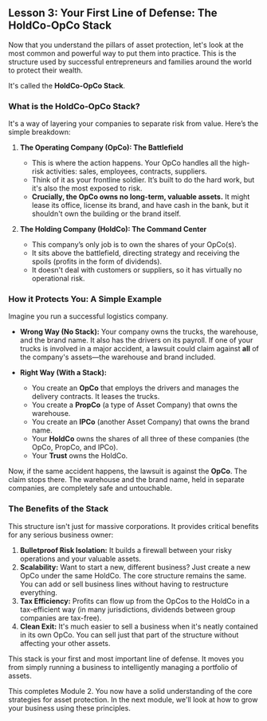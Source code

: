## Lesson 3: Your First Line of Defense: The HoldCo-OpCo Stack

Now that you understand the pillars of asset protection, let's look at the most common and powerful way to put them into practice. This is the structure used by successful entrepreneurs and families around the world to protect their wealth.

It's called the **HoldCo-OpCo Stack**.

### What is the HoldCo-OpCo Stack?

It's a way of layering your companies to separate risk from value. Here’s the simple breakdown:

1.  **The Operating Company (OpCo): The Battlefield**
    *   This is where the action happens. Your OpCo handles all the high-risk activities: sales, employees, contracts, suppliers.
    *   Think of it as your frontline soldier. It’s built to do the hard work, but it's also the most exposed to risk.
    *   **Crucially, the OpCo owns no long-term, valuable assets.** It might lease its office, license its brand, and have cash in the bank, but it shouldn't own the building or the brand itself.

2.  **The Holding Company (HoldCo): The Command Center**
    *   This company’s only job is to own the shares of your OpCo(s).
    *   It sits above the battlefield, directing strategy and receiving the spoils (profits in the form of dividends).
    *   It doesn't deal with customers or suppliers, so it has virtually no operational risk.

### How it Protects You: A Simple Example

Imagine you run a successful logistics company.

*   **Wrong Way (No Stack):** Your company owns the trucks, the warehouse, and the brand name. It also has the drivers on its payroll. If one of your trucks is involved in a major accident, a lawsuit could claim against **all** of the company's assets—the warehouse and brand included.

*   **Right Way (With a Stack):**
    *   You create an **OpCo** that employs the drivers and manages the delivery contracts. It leases the trucks.
    *   You create a **PropCo** (a type of Asset Company) that owns the warehouse.
    *   You create an **IPCo** (another Asset Company) that owns the brand name.
    *   Your **HoldCo** owns the shares of all three of these companies (the OpCo, PropCo, and IPCo).
    *   Your **Trust** owns the HoldCo.

Now, if the same accident happens, the lawsuit is against the **OpCo**. The claim stops there. The warehouse and the brand name, held in separate companies, are completely safe and untouchable.

### The Benefits of the Stack

This structure isn't just for massive corporations. It provides critical benefits for any serious business owner:

1.  **Bulletproof Risk Isolation:** It builds a firewall between your risky operations and your valuable assets.
2.  **Scalability:** Want to start a new, different business? Just create a new OpCo under the same HoldCo. The core structure remains the same. You can add or sell business lines without having to restructure everything.
3.  **Tax Efficiency:** Profits can flow up from the OpCos to the HoldCo in a tax-efficient way (in many jurisdictions, dividends between group companies are tax-free).
4.  **Clean Exit:** It's much easier to sell a business when it's neatly contained in its own OpCo. You can sell just that part of the structure without affecting your other assets.

This stack is your first and most important line of defense. It moves you from simply running a business to intelligently managing a portfolio of assets.

This completes Module 2. You now have a solid understanding of the core strategies for asset protection. In the next module, we'll look at how to grow your business using these principles.

